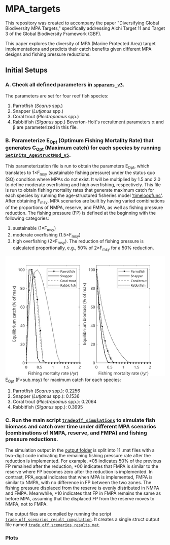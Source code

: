 # MPA_targets
This repository was created to accompany the paper "Diversifying Global Biodiversity MPA Targets," specifically addressing Aichi Target 11 and Target 3 of the Global Biodiversity Framework (GBF).

This paper explores the diversity of MPA (Marine Protected Area) target implementations and predicts their catch benefits given different MPA designs and fishing pressure reductions.

## Initial Setups
### A. Check all defined parameters in [`spparams_v3`](mains/spparams_v3.m).
The parameters are set for four reef fish species: 
1) Parrotfish (*Scarus* spp.)
2) Snapper (*Lutjanus* spp.)
3) Coral trout (*Plectropomus* spp.)
4) Rabbitfish (*Siganus* spp.)
Beverton-Holt's recruitment parameters α and β are parameterized in this file.

### B. Parameterize E<sub>Opt</sub> (Optimum Fishing Mortality Rate) that generates C<sub>Opt</sub> (Maximum catch) for each species by running [`SetInits_AgeStructMod_v5`](mains/SetInits_AgeStructMod_v5.m).
This parameterization file is run to obtain the parameters E<sub>Opt</sub>, which translates to 1×F<sub>msy</sub> (sustainable fishing pressure) under the status quo (SQ) condition where MPAs do not exist.
It will be multiplied by 1.5 and 2.0 to define moderate overfishing and high overfishing, respectively.
This file is run to obtain fishing mortality rates that generate maximum catch for each species by running the age-structured fisheries model ['timeloopfunc'](functions/timeloopfunc.m).
After obtaining F<sub>msy</sub>, MPA scenarios are built by having varied combinations of the proportions of NMPA, reserve, and FMPA, as well as fishing pressure reduction.
The fishing pressure (FP) is defined at the beginning with the following categories: 
1) sustainable (1×F<sub>msy</sub>) 
2) moderate overfishing (1.5×F<sub>msy</sub>)
3) high overfishing (2×F<sub>msy</sub>).
The reduction of fishing pressure is calculated proportionally, e.g., 50% of 2×F<sub>msy</sub> for a 50% reduction.

![Optimal effort for maximum catch](figures/Optimal%20effort%20for%20max%20catch.png)
E<sub>Opt</sub> (F<sub.msy</sub>) for maximum catch for each species:
1) Parrotfish (*Scarus* spp.): 0.2256
2) Snapper (*Lutjanus* spp.): 0.1536
3) Coral trout (*Plectropomus* spp.): 0.2064
4) Rabbitfish (*Siganus* spp.): 0.3995

### C. Run the main script [`tradeoff_simulations`](mains/tradeoff_simulations.m) to simulate fish biomass and catch over time under different MPA scenarios (combinations of NMPA, reserve, and FMPA) and fishing pressure reductions.
The simulation output in the [output folder](output/) is split into 11 .mat files with a two-digit code indicating the remaining fishing pressure rate after the reduction is implemented. For example, *05 indicates 50% of the previous FP remained after the reduction, *00 indicates that FMPA is similar to the reserve where FP becomes zero after the reduction is implemented. In contrast, PPA_equal indicates that when MPA is implemented, FMPA is similar to NMPA, with no difference in FP between the two zones. The fishing pressure displaced from the reserve is evenly distributed in NMPA and FMPA. Meanwhile, *10 indicates that FP in FMPA remains the same as before MPA, assuming that the displaced FP from the reserve moves to NMPA, not to FMPA.

The output files are compiled by running the script [`trade_off_scenarios_result_compilation`](mains/trade_off_scenarios_result_compilation.m). It creates a single struct output file named [`trade_off_scenarios_results.mat`](mains/trade_off_scenarios_results.mat).

### Plots 